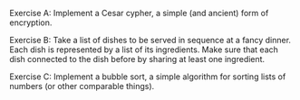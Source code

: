 Exercise A:
Implement a Cesar cypher, a simple (and ancient) form of encryption.

Exercise B:
Take a list of dishes to be served in sequence at a fancy dinner. Each dish is represented by a list of its ingredients. Make sure that each dish connected to the dish before by sharing at least one ingredient.


Exercise C:
Implement a bubble sort, a simple algorithm for sorting lists of numbers (or other comparable things).
